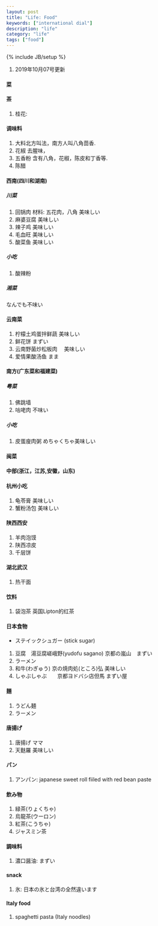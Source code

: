 ```yaml
---
layout: post
title: "Life: Food"
keywords: ["international dial"]
description: "life"
category: "life"
tags: ["food"]
---
```

{% include JB/setup %}


1. 2019年10月07号更新

#### 菜
#### 茶
1. 桂花: 

#### 调味料
1. 大料北方叫法，南方人叫八角茴香.
2. 花椒 去腥味，
3. 五香粉 含有八角，花椒，陈皮和丁香等.
4. 陈醋

#### 西南(四川和湖南)
#####  川菜
1. 回锅肉 材料: 五花肉，八角   美味しい
2. 麻婆豆腐                    美味しい 
3. 辣子鸡                      美味しい
4. 毛血旺                      美味しい
5. 酸菜鱼                      美味しい

##### 小吃
1. 酸辣粉

##### 湘菜
なんでも不味い

#### 云南菜
1. 柠檬土鸡蛋拌鲜蔬           美味しい
2. 鲜花饼                     まずい
3. 云南野菌炒松板肉　         美味しい
4. 爱情果酸汤鱼               まま

 

#### 南方(广东菜和福建菜)

##### 粤菜

1. 佛跳墙 
2. 咕咾肉               不味い

##### 小吃
1. 皮蛋廋肉粥          めちゃくちゃ美味しい

#### 闽菜

#### 中部(浙江，江苏,安徽，山东)


#### 杭州小吃
1. 龟苓膏           美味しい
2. 蟹粉汤包         美味しい

#### 陕西西安
1. 羊肉泡馍
2. 陕西凉皮
3. 千层饼

#### 湖北武汉
1. 热干面

#### 饮料

1. 袋泡茶 英国Lipton的红茶

#### 日本食物

+ ステイックシュガー (stick sugar)


1. 豆腐　湯豆腐嵯峨野(yudofu sagano) 京都の嵐山　まずい
2. ラーメン　 
3. 和牛(わぎゅう) 京の焼肉処(ところ)弘           美味しい
4. しゃぶしゃぶ　　京都ヨドバシ店但馬            まずい屋
#### 麺
1. うどん麺
2. ラーメン 

#### 唐揚げ
1. 唐揚げ ママ 
2. 天麩羅 美味しい

#### パン
1. アンパン: japanese sweet roll fiiled with red bean paste

#### 飲み物
1. 緑茶(りょくちゃ)
2. 烏龍茶(ウーロン)
3. 紅茶(こうちゃ)
4. ジャスミン茶

#### 調味料
1. 濃口醤油: まずい

#### snack
1. 氷: 日本の氷と台湾の全然違います

#### Italy food
1. spaghetti pasta (Italy noodles)





